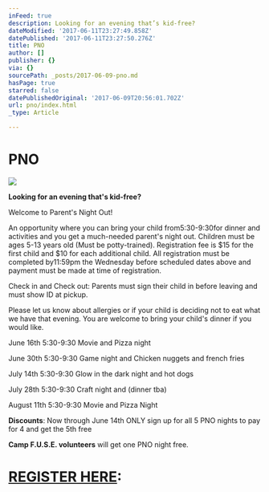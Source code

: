 ```yaml
---
inFeed: true
description: Looking for an evening that’s kid-free?
dateModified: '2017-06-11T23:27:49.858Z'
datePublished: '2017-06-11T23:27:50.276Z'
title: PNO
author: []
publisher: {}
via: {}
sourcePath: _posts/2017-06-09-pno.md
hasPage: true
starred: false
datePublishedOriginal: '2017-06-09T20:56:01.702Z'
url: pno/index.html
_type: Article

---
```

# PNO
![](https://the-grid-user-content.s3-us-west-2.amazonaws.com/77ec01db-f655-4e84-9a06-071c02ba72c9.jpg)

**Looking for an evening that's kid-free?**

Welcome to Parent's Night Out!

An opportunity where you can bring your child from5:30-9:30for dinner and activities and you get a much-needed parent's night out. Children must be ages 5-13 years old (Must be potty-trained). Registration fee is $15 for the first child and $10 for each additional child. All registration must be completed by11:59pm the Wednesday before scheduled dates above and payment must be made at time of registration.

Check in and Check out: Parents must sign their child in before leaving and must show ID at pickup.

Please let us know about allergies or if your child is deciding not to eat what we have that evening. You are welcome to bring your child's dinner if you would like.

June 16th 5:30-9:30 Movie and Pizza night

June 30th 5:30-9:30 Game night and Chicken nuggets and french fries

July 14th 5:30-9:30 Glow in the dark night and hot dogs

July 28th 5:30-9:30 Craft night and (dinner tba)

August 11th 5:30-9:30 Movie and Pizza Night

**Discounts**: Now through June 14th ONLY sign up for all 5 PNO nights to pay for 4 and get the 5th free

**Camp F.U.S.E. volunteers** will get one PNO night free.

# **[REGISTER HERE][0]:**

[0]: https://renovationcommunity.easytitheplus.com/external/form/1a9ad251-bce7-4d15-b012-e3c85712e3fe